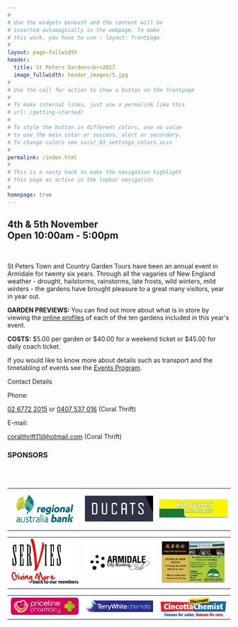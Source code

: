 ```yaml
---
#
# Use the widgets beneath and the content will be
# inserted automagically in the webpage. To make
# this work, you have to use › layout: frontpage
#
layout: page-fullwidth
header:
  title: St Peters Gardens<br>2017
  image_fullwidth: header_images/5.jpg
#
# Use the call for action to show a button on the frontpage
#
# To make internal links, just use a permalink like this
# url: /getting-started/
#
# To style the button in different colors, use no value
# to use the main color or success, alert or secondary.
# To change colors see sass/_01_settings_colors.scss
#
permalink: /index.html
#
# This is a nasty hack to make the navigation highlight
# this page as active in the topbar navigation
#
homepage: true
---
```

<h2 class="text-center">4th & 5th November<br>Open 10:00am - 5:00pm</h2>

<br>


St Peters Town and Country Garden Tours have been an annual event in Armidale for twenty six years. Through all the vagaries of New England weather - drought, hailstorms, rainstorms, late frosts, wild winters, mild winters - the gardens have brought pleasure to a great many visitors, year in year out.

**GARDEN PREVIEWS:** You can find out more about what is in store by viewing the [online profiles](/gardens)  of each of the ten gardens included in this year's event.

**COSTS:** $5.00 per garden or $40.00 for a weekend ticket or $45.00 for daily coach ticket.

If you would like to know more about details such as transport and the timetabling of events see the [Events Program](/events_program).

Contact Details

Phone:

[02 6772 2015](tel:0267722015) or [0407 537 016](tel:0407537016) (Coral Thrift)

E-mail:

[coralthrift11@hotmail.com](mailto:coralthrift11@hotmail.com) (Coral Thrift) 

<h3 class="text-center">SPONSORS</h3>

<br>
<br>

<table class="no-border full-width">
  <tbody>
    <tr>
      <td><img src="/images/sponsors/regional-australia-bank.jpg" alt="Regional Australia Bank"></td>
      <td><img src="/images/sponsors/ducats.jpg" alt="Ducats"></td>
      <td><img src="/images/sponsors/bob-greene-s-auto-repairs.jpg" alt="Bob Greene's Auto Repair"></td>
    </tr>
  </tbody>
</table>

<table class="no-border full-width">
  <tbody>
    <tr>
      <td><img src="/images/sponsors/ex-services.jpg" alt="Ex-Servies Club"></td>
      <td><img src="/images/sponsors/Bowling-Club.jpg" alt="Armidale Bowling Club"></td>
      <td><img src="/images/sponsors/purkiss_rural.jpg" alt="Purkiss Rural"></td>
    </tr>
  </tbody>
</table>

<table class="no-border full-width">
  <tbody>
    <tr>
      <td><img src="/images/sponsors/priceline.jpg" alt="Priceline Pharmacy"></td>
      <td><img src="/images/sponsors/TERRYWHITE-CHEMIST.jpg" alt="Terry White Chemists"></td>
      <td><img src="/images/sponsors/cincottadiscountchemist.jpg" alt="Cincotta Discount Chemist"></td>
    </tr>
  </tbody>
</table>